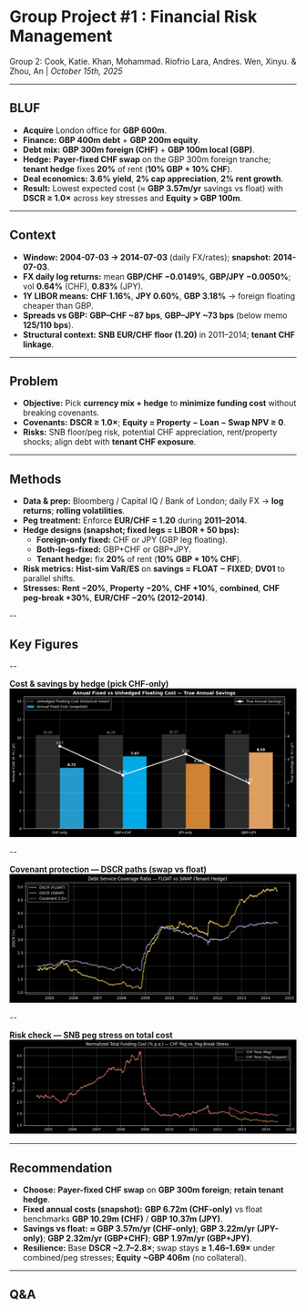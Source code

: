 <!-- .slide: class="title-slide" -->
# Group Project #1 : Financial Risk Management
<div class="subtitle">Group 2: Cook, Katie. Khan, Mohammad. Riofrio Lara, Andres. Wen, Xinyu. & Zhou, An | <em>October 15th, 2025</em></div>
</section>

---

## BLUF
- **Acquire** London office for **GBP 600m**.
- **Finance:** **GBP 400m debt** + **GBP 200m equity**.
- **Debt mix:** **GBP 300m foreign (CHF)** + **GBP 100m local (GBP)**.
- **Hedge:** **Payer-fixed CHF swap** on the GBP 300m foreign tranche; **tenant hedge** fixes **20%** of rent (**10% GBP + 10% CHF**).
- **Deal economics:** **3.6% yield**, **2% cap appreciation**, **2% rent growth**.
- **Result:** Lowest expected cost (≈ **GBP 3.57m/yr** savings vs float) with **DSCR ≥ 1.0×** across key stresses and **Equity > GBP 100m**.

---

## Context
- **Window:** **2004-07-03 → 2014-07-03** (daily FX/rates); **snapshot:** **2014-07-03**.
- **FX daily log returns:** mean **GBP/CHF −0.0149%**, **GBP/JPY −0.0050%**; vol **0.64%** (CHF), **0.83%** (JPY).
- **1Y LIBOR means:** **CHF 1.16%**, **JPY 0.60%**, **GBP 3.18%** → foreign floating cheaper than GBP.
- **Spreads vs GBP:** **GBP–CHF ~87 bps**, **GBP–JPY ~73 bps** (below memo **125/110 bps**).
- **Structural context:** **SNB EUR/CHF floor (1.20)** in 2011–2014; **tenant CHF linkage**.

---

## Problem
- **Objective:** Pick **currency mix + hedge** to **minimize funding cost** without breaking covenants.
- **Covenants:** **DSCR ≥ 1.0×**; **Equity = Property − Loan − Swap NPV ≥ 0**.
- **Risks:** SNB floor/peg risk, potential CHF appreciation, rent/property shocks; align debt with **tenant CHF exposure**.

---

## Methods
- **Data & prep:** Bloomberg / Capital IQ / Bank of London; daily FX → **log returns**; **rolling volatilities**.
- **Peg treatment:** Enforce **EUR/CHF = 1.20** during **2011–2014**.
- **Hedge designs (snapshot; fixed legs = LIBOR + 50 bps):**
  - **Foreign-only fixed:** CHF or JPY (GBP leg floating).
  - **Both-legs-fixed:** GBP+CHF or GBP+JPY.
  - **Tenant hedge:** fix **20%** of rent (**10% GBP + 10% CHF**).
- **Risk metrics:** **Hist-sim VaR/ES** on **savings = FLOAT − FIXED**; **DV01** to parallel shifts.
- **Stresses:** **Rent −20%**, **Property −20%**, **CHF +10%**, **combined**, **CHF peg-break +30%**, **EUR/CHF −20% (2012–2014)**.


--
## Key Figures

--

**Cost & savings by hedge (pick CHF-only)**
![Annual Fixed vs Unhedged Floating Cost — True Annual Savings](./images/graph11.png)
<!-- .element: class="r-stretch" -->

--

**Covenant protection — DSCR paths (swap vs float)**
![Debt Service Coverage Ratio — FLOAT vs SWAP (Covenant 1.0×)](./images/graph14.png)
<!-- .element: class="r-stretch" -->

--

**Risk check — SNB peg stress on total cost**
![Normalized Total Funding Cost (% p.a.) — CHF Peg vs Peg-Break Stress](./images/graph10.png)
<!-- .element: class="r-stretch" -->

---

## Recommendation
- **Choose:** **Payer-fixed CHF swap** on **GBP 300m foreign**; **retain tenant hedge**.
- **Fixed annual costs (snapshot):** **GBP 6.72m (CHF-only)** vs float benchmarks **GBP 10.29m (CHF)** / **GBP 10.37m (JPY)**.
- **Savings vs float:** **≈ GBP 3.57m/yr (CHF-only)**; **GBP 3.22m/yr (JPY-only)**; **GBP 2.32m/yr (GBP+CHF)**; **GBP 1.97m/yr (GBP+JPY)**.
- **Resilience:** Base **DSCR ~2.7–2.8×**; swap stays **≥ 1.46–1.69×** under combined/peg stresses; **Equity ~GBP 406m** (no collateral).

---

## Q&A

